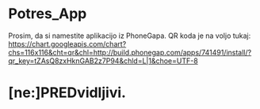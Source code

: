 Potres_App
=========================================================
Prosim, da si namestite aplikacijo iz PhoneGapa.
QR koda je na voljo tukaj:
https://chart.googleapis.com/chart?chs=116x116&cht=qr&chl=http://build.phonegap.com/apps/741491/install/?qr_key=tZAsQ8zxHknGAB2z7P94&chld=L|1&choe=UTF-8

[ne:]PREDvidljivi.
=
